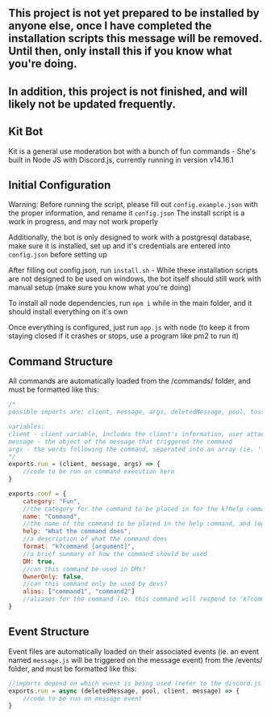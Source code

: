 ## This project is not yet prepared to be installed by anyone else, once I have completed the installation scripts this message will be removed. Until then, only install this if you know what you're doing.
## In addition, this project is not finished, and will likely not be updated frequently.


## Kit Bot
Kit is a general use moderation bot with a bunch of fun commands - She's built in Node JS with Discord.js, currently running in version v14.16.1


## Initial Configuration
Warning: Before running the script, please fill out `config.example.json` with the proper information, and rename it `config.json`
The install script is a work in progress, and may not work properly

Additionally, the bot is only designed to work with a postgresql database, make sure it is installed, set up and it's credentials are entered into `config.json` before setting up

After filling out config.json, run `install.sh` - While these installation scripts are not designed to be used on windows, the bot itself should still work with manual setup (make sure you know what you're doing)

To install all node dependencies, run `npm i` while in the main folder, and it should install everything on it's own

Once everything is configured, just run `app.js` with node (to keep it from staying closed if it crashes or stops, use a program like pm2 to run it)


## Command Structure
All commands are automatically loaded from the /commands/ folder, and must be formatted like this:
```js
/*
possible imports are; client, message, args, deletedMessage, pool, tossedSet, roles

variables:
client - client variable, includes the client's information, user attached to client, etc.
message - the object of the message that triggered the command
args - the words following the command, seperated into an array (ie. '!help word1 word2 word3' would result in ['word1','word2','word3'])
*/
exports.run = (client, message, args) => {
    //code to be run on command execution here
}

exports.conf = {
    category: "Fun",
    //the category for the command to be placed in for the k?help command
    name: "Command",
    //the name of the command to be placed in the help command, and logged in the usage list
    help: "What the command does",
    //a description of what the command does
    format: "k?command [argument]",
    //a brief summary of how the command should be used
    DM: true,
    //can this command be used in DMs?
    OwnerOnly: false,
    //can this command only be used by devs?
    alias: ["command1", "command2"]
    //aliases for the command (ie. this command will respond to 'k?command1' and 'k?command2' as well as it's own name)
}
```


## Event Structure
Event files are automatically loaded on their associated events (ie. an event named `message.js` will be triggered on the message event) from the /events/ folder, and must be formatted like this:
```js
//imports depend on which event is being used (refer to the discord.js documentation), this example in particular is the message event
exports.run = async (deletedMessage, pool, client, message) => {
    //code to be run on message event
}

```